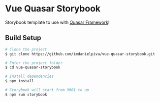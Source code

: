 # Vue Quasar Storybook

Storybook template to use with [Quasar Framework](https://github.com/quasarframework/quasar)!

## Build Setup

``` bash
# Clone the project
$ git clone https://github.com/imdanielpiva/vue-quasar-storybook.git

# Enter the project folder
$ cd vue-quasar-storybook

# Install dependencies
$ npm install

# Storybook will start from 9001 to up
$ npm run storybook

